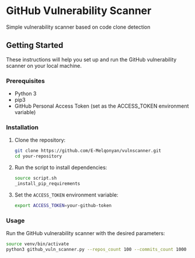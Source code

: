 # GitHub Vulnerability Scanner
Simple vulnerability scanner based on code clone detection

## Getting Started

These instructions will help you set up and run the GitHub vulnerability scanner on your local machine.

### Prerequisites

- Python 3
- pip3
- GitHub Personal Access Token (set as the ACCESS_TOKEN environment variable)

### Installation

1. Clone the repository:

    ```bash
    git clone https://github.com/E-Melqonyan/vulnscanner.git
    cd your-repository
    ```

2. Run the script to install dependencies:

    ```bash
    source script.sh
    _install_pip_requirements
    ```

3. Set the `ACCESS_TOKEN` environment variable:

    ```bash
    export ACCESS_TOKEN=your-github-token
    ```

### Usage

Run the GitHub vulnerability scanner with the desired parameters:

```bash
source venv/bin/activate
python3 github_vuln_scanner.py --repos_count 100 --commits_count 1000
```
